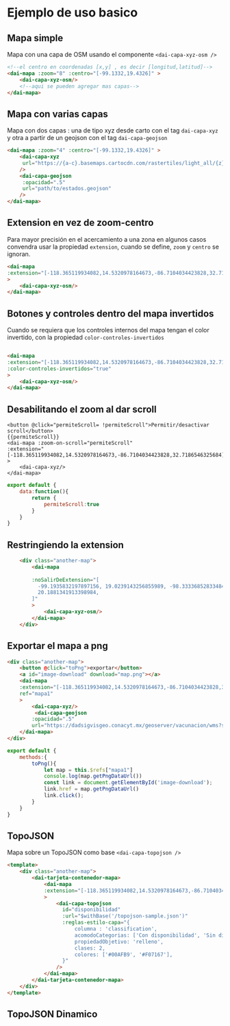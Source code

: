 # Ejemplo de uso basico

## Mapa simple
Mapa con una capa de OSM usando el componente `<dai-capa-xyz-osm />` 

```html
<!--el centro en coordenadas [x,y] , es decir [longitud,latitud]-->
<dai-mapa :zoom="8" :centro="[-99.1332,19.4326]" >
    <dai-capa-xyz-osm/>
    <!--aqui se pueden agregar mas capas-->
</dai-mapa>
```

<uso-basico-1-mapa />


## Mapa con varias capas
Mapa con dos capas : una de tipo xyz desde carto con el tag `dai-capa-xyz` y otra a partir de un geojson con el tag `dai-capa-geojson`

```html
<dai-mapa :zoom="4" :centro="[-99.1332,19.4326]" >
    <dai-capa-xyz 
     url="https://{a-c}.basemaps.cartocdn.com/rastertiles/light_all/{z}/{x}/{y}.png"
    />
    <dai-capa-geojson 
     :opacidad=".5"
     url="path/to/estados.geojson"
    />
</dai-mapa>
```

<uso-basico-2-mapa-capas/>


## Extension en vez de zoom-centro
Para mayor precisión en el acercamiento a una zona en algunos casos convendra usar la propiedad `extension`, cuando se define,  `zoom` y `centro` se ignoran.

```html
<dai-mapa 
:extension="[-118.365119934082,14.5320978164673,-86.7104034423828,32.7186546325684]" 
>
    <dai-capa-xyz-osm/>
</dai-mapa>
```

<uso-basico-3-extension/>


## Botones y controles dentro del mapa invertidos

Cuando se requiera que los controles internos del mapa tengan el color invertido, con la propiedad `color-controles-invertidos`

```html

<dai-mapa 
:extension="[-118.365119934082,14.5320978164673,-86.7104034423828,32.7186546325684]" 
:color-controles-invertidos="true"
>
    <dai-capa-xyz-osm/>
</dai-mapa>


```

<uso-basico-4-controles-invertidos/>


## Desabilitando el zoom al dar scroll

```html{3}
<button @click="permiteScroll= !permiteScroll">Permitir/desactivar scroll</button> 
{{permiteScroll}}
<dai-mapa :zoom-on-scroll="permiteScroll"
:extension="[-118.365119934082,14.5320978164673,-86.7104034423828,32.7186546325684]" 
>
    <dai-capa-xyz/>
</dai-mapa>
```

```javascript
export default {
    data:function(){
        return {
            permiteScroll:true
        }
    }
}
```

<uso-basico-5-desabilita-scroll />

## Restringiendo la extension

```html
    <div class="another-map">
        <dai-mapa 
        
        :noSalirDeExtension="[
          -99.1935832197897156, 19.0239143256855989, -98.3333685283348444,
          20.1881341913398984,
        ]"
        >
            <dai-capa-xyz-osm/>
        </dai-mapa>
    </div>
```

<uso-basico-6-restringe-extension />


## Exportar el mapa a png

<uso-basico-7-exporta-png-mapa />


```html
<div class="another-map">
    <button @click="toPng">exportar</button>
    <a id="image-download" download="map.png"></a>
    <dai-mapa 
    :extension="[-118.365119934082,14.5320978164673,-86.7104034423828,32.7186546325684]" 
    ref="mapa1"
    >
        <dai-capa-xyz/>
         <dai-capa-geojson 
        :opacidad=".5"
        url="https://dadsigvisgeo.conacyt.mx/geoserver/vacunacion/wms?service=WMS&version=1.1.0&request=GetMap&layers=vacunacion:estados&bbox=-118.365119934082%2C14.5320978164673%2C-86.7104034423828%2C32.7186546325684&width=768&height=441&srs=EPSG%3A404000&format=geojson"/>
    </dai-mapa>
</div>
```


```javascript
export default {
    methods:{
        toPng(){
            let map = this.$refs["mapa1"]
            console.log(map.getPngDataUrl())
            const link = document.getElementById('image-download');
            link.href = map.getPngDataUrl()
            link.click();
        }
    }
}
```

## TopoJSON
Mapa sobre un TopoJSON como base `<dai-capa-topojson />`

<uso-basico-8-topojson />

```html
<template>
    <div class="another-map">
        <dai-tarjeta-contenedor-mapa>
            <dai-mapa 
            :extension="[-118.365119934082,14.5320978164673,-86.7104034423828,32.7186546325684]" 
            >
                <dai-capa-topojson 
                  id="disponibilidad" 
                  :url="$withBase('/topojson-sample.json')"
                  :reglas-estilo-capa="{
                      columna : 'classification',
                      acomodoCategorias: ['Con disponibilidad', 'Sin disponibilidad'],
                      propiedadObjetivo: 'relleno',
                      clases: 2,
                      colores: ['#00AFB9', '#F07167'],
                  }"
                />
            </dai-mapa>
        </dai-tarjeta-contenedor-mapa>
    </div>
</template>
```


## TopoJSON Dinamico

<uso-basico-9-topojson-dinamico />
